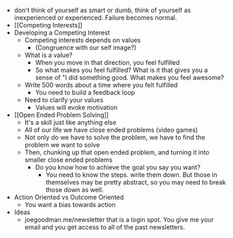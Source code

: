 - don't think of yourself as smart or dumb, think of yourself as inexperienced or experienced. Failure becomes normal.
- [[Competing Interests]] 
- Developing a Competing Interest 
    - Competing interests depends on values
        - (Congruence with our self image?)
    - What is a value?
        - When you move in that direction, you feel fulfilled
        - So what makes you feel fulfilled? What is it that gives you a sense of "I did something good. What makes you feel awesome?
    - Write 500 words about a time where you felt fulfilled
        - You need to build a feedback loop
    - Need to clarify your values
        - Values will evoke motivation
- [[Open Ended Problem Solving]] 
    - It's a skill just like anything else
    - All of our life we have close ended problems (video games)
    - Not only do we have to solve the problem, we have to find the problem we want to solve
    - Then, chunking up that open ended problem, and turning it into smaller close ended problems
        - Do you know how to achieve the goal you say you want?
            - You need to know the steps. write them down. But those in themselves may be pretty abstract, so you may need to break those down as well.
- Action Oriented vs Outcome Oriented
    - You want a bias towards action
- Ideas
    - joegoodman.me/newsletter that is a login spot. You give me your email and you get access to all of the past newsletters.
